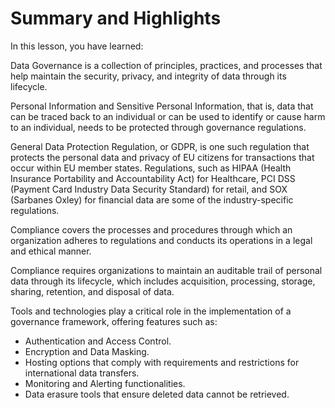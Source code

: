 # Summary and Highlights

In this lesson, you have learned:

Data Governance is a collection of principles, practices, and processes that help maintain the security, privacy, and integrity of data through its lifecycle.

Personal Information and Sensitive Personal Information, that is, data that can be traced back to an individual or can be used to identify or cause harm to an individual, needs to be protected through governance regulations. 

General Data Protection Regulation, or GDPR, is one such regulation that protects the personal data and privacy of EU citizens for transactions that occur within EU member states. 
Regulations, such as HIPAA (Health Insurance Portability and Accountability Act) for Healthcare, PCI DSS (Payment Card Industry Data Security Standard) for retail, and SOX (Sarbanes Oxley) for financial data are some of the industry-specific regulations. 

Compliance covers the processes and procedures through which an organization adheres to regulations and conducts its operations in a legal and ethical manner.

Compliance requires organizations to maintain an auditable trail of personal data through its lifecycle, which includes acquisition, processing, storage, sharing, retention, and disposal of data.

Tools and technologies play a critical role in the implementation of a governance framework, offering features such as:

- Authentication and Access Control.
- Encryption and Data Masking.
- Hosting options that comply with requirements and restrictions for international data transfers.
- Monitoring and Alerting functionalities.
- Data erasure tools that ensure deleted data cannot be retrieved.